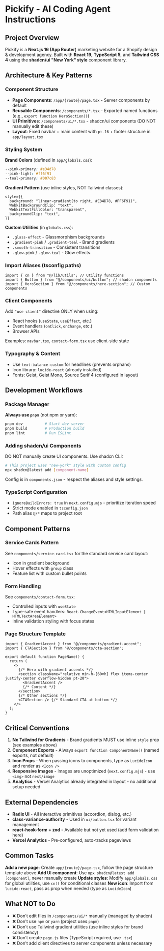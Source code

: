 # Pickify - AI Coding Agent Instructions

## Project Overview

Pickify is a **Next.js 16 (App Router)** marketing website for a Shopify design & development agency. Built with **React 19**, **TypeScript 5**, and **Tailwind CSS 4** using the **shadcn/ui "New York" style** component library.

## Architecture & Key Patterns

### Component Structure

- **Page Components**: `/app/{route}/page.tsx` - Server components by default
- **Reusable Components**: `/components/*.tsx` - Exported named functions (e.g., `export function HeroSection()`)
- **UI Primitives**: `/components/ui/*.tsx` - shadcn/ui components (DO NOT manually edit these)
- **Layout**: Fixed navbar + main content with `pt-16` + footer structure in `app/layout.tsx`

### Styling System

**Brand Colors** (defined in `app/globals.css`):

```css
--pink-primary: #e34d78
--pink-light: #ff6f91
--teal-primary: #007c83
```

**Gradient Pattern** (use inline styles, NOT Tailwind classes):

```tsx
style={{
  background: "linear-gradient(to right, #E34D78, #FF6F91)",
  WebkitBackgroundClip: "text",
  WebkitTextFillColor: "transparent",
  backgroundClip: "text",
}}
```

**Custom Utilities** (in `globals.css`):

- `.glass-effect` - Glassmorphism backgrounds
- `.gradient-pink` / `.gradient-teal` - Brand gradients
- `.smooth-transition` - Consistent transitions
- `.glow-pink` / `.glow-teal` - Glow effects

### Import Aliases (tsconfig paths)

```tsx
import { cn } from "@/lib/utils"; // Utility functions
import { Button } from "@/components/ui/button"; // shadcn components
import { HeroSection } from "@/components/hero-section"; // Custom components
```

### Client Components

Add `"use client"` directive ONLY when using:

- React hooks (`useState`, `useEffect`, etc.)
- Event handlers (`onClick`, `onChange`, etc.)
- Browser APIs

Examples: `navbar.tsx`, `contact-form.tsx` use client-side state

### Typography & Content

- Use `text-balance-custom` for headlines (prevents orphans)
- Icon library: `lucide-react` (already installed)
- Fonts: Geist, Geist Mono, Source Serif 4 (configured in layout)

## Development Workflows

### Package Manager

**Always use `pnpm`** (not npm or yarn):

```bash
pnpm dev          # Start dev server
pnpm build        # Production build
pnpm lint         # Run ESLint
```

### Adding shadcn/ui Components

DO NOT manually create UI components. Use shadcn CLI:

```bash
# This project uses "new-york" style with custom config
npx shadcn@latest add [component-name]
```

Config is in `components.json` - respect the aliases and style settings.

### TypeScript Configuration

- `ignoreBuildErrors: true` in `next.config.mjs` - prioritize iteration speed
- Strict mode enabled in `tsconfig.json`
- Path alias `@/*` maps to project root

## Component Patterns

### Service Cards Pattern

See `components/service-card.tsx` for the standard service card layout:

- Icon in gradient background
- Hover effects with `group` class
- Feature list with custom bullet points

### Form Handling

See `components/contact-form.tsx`:

- Controlled inputs with `useState`
- Type-safe event handlers: `React.ChangeEvent<HTMLInputElement | HTMLTextAreaElement>`
- Inline validation styling with focus states

### Page Structure Template

```tsx
import { GradientAccent } from "@/components/gradient-accent";
import { CTASection } from "@/components/cta-section";

export default function PageName() {
  return (
    <>
      {/* Hero with gradient accents */}
      <section className="relative min-h-[60vh] flex items-center justify-center overflow-hidden pt-20">
        <GradientAccent />
        {/* Content */}
      </section>
      {/* Other sections */}
      <CTASection /> {/* Standard CTA at bottom */}
    </>
  );
}
```

## Critical Conventions

1. **No Tailwind for Gradients** - Brand gradients MUST use inline `style` prop (see examples above)
2. **Component Exports** - Always `export function ComponentName()` (named exports, not default)
3. **Icon Props** - When passing icons to components, type as `LucideIcon` and render as `<Icon />`
4. **Responsive Images** - Images are unoptimized (`next.config.mjs`) - use `<img>` not `next/image`
5. **Analytics** - Vercel Analytics already integrated in layout - no additional setup needed

## External Dependencies

- **Radix UI** - All interactive primitives (accordion, dialog, etc.)
- **class-variance-authority** - Used in `ui/button.tsx` for variant management
- **react-hook-form + zod** - Available but not yet used (add form validation here)
- **Vercel Analytics** - Pre-configured, auto-tracks pageviews

## Common Tasks

**Add a new page**: Create `app/{route}/page.tsx`, follow the page structure template above
**Add UI component**: Use `npx shadcn@latest add [component]`, never manually create
**Update styles**: Modify `app/globals.css` for global utilities, use `cn()` for conditional classes
**New icon**: Import from `lucide-react`, pass as prop when needed (type as `LucideIcon`)

## What NOT to Do

- ❌ Don't edit files in `/components/ui/*` manually (managed by shadcn)
- ❌ Don't use `npm` or `yarn` (project uses `pnpm`)
- ❌ Don't use Tailwind gradient utilities (use inline styles for brand consistency)
- ❌ Don't create `page.js` files (TypeScript required, use `.tsx`)
- ❌ Don't add client directives to server components unless necessary

